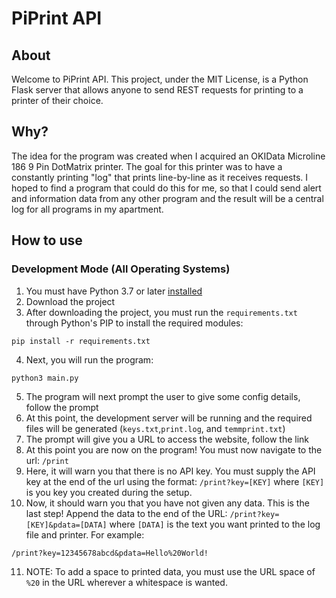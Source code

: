 # PiPrint API
## About
Welcome to PiPrint API. This project, under the MIT License, is a Python Flask server that allows anyone to send REST requests for printing to a printer of their choice. 
## Why?
The idea for the program was created when I acquired an OKIData Microline 186 9 Pin DotMatrix printer. The goal for this printer was to have a constantly printing "log" that prints line-by-line as it receives requests.  I hoped to find a program that could do this for me, so that I could send alert and information data from any other program and the result will be a central log for all programs in my apartment. 
## How to use
### Development Mode (All Operating Systems)
1) You must have Python 3.7 or later [installed](https://www.python.org/)
2) Download the project
3) After downloading the project, you must run the `requirements.txt` through Python's PIP to install the required modules: 
```
pip install -r requirements.txt
```
4) Next, you will run the program:
```
python3 main.py
```
5) The program will next prompt the user to give some config details, follow the prompt
6) At this point, the development server will be running and the required files will be generated (`keys.txt`,`print.log`, and `temmprint.txt`)
7) The prompt will give you a URL to access the website, follow the link
8) At this point you are now on the program! You must now navigate to the url: `/print`
9) Here, it will warn you that there is no API key. You must supply the API key at the end of the url using the format: `/print?key=[KEY]` where `[KEY]` is you key you created during the setup.
10) Now, it should warn you that you have not given any data. This is the last step! Append the data to the end of the URL: `/print?key=[KEY]&pdata=[DATA]` where `[DATA]` is the text you want printed to the log file and printer. For example:
```
/print?key=12345678abcd&pdata=Hello%20World!
```
11) NOTE: To add a space to printed data, you must use the URL space of `%20` in the URL wherever a whitespace is wanted.